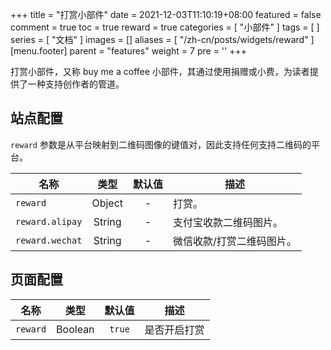 +++
title = "打赏小部件"
date = 2021-12-03T11:10:19+08:00
featured = false
comment = true
toc = true
reward = true
categories = [
  "小部件"
]
tags = [
]
series = [
  "文档"
]
images = []
aliases = [
  "/zh-cn/posts/widgets/reward"
]
[menu.footer]
  parent = "features"
  weight = 7
  pre = '<i class="fas fa-fw fa-coffee"></i>'
+++

打赏小部件，又称 buy me a coffee 小部件，其通过使用捐赠或小费，为读者提供了一种支持创作者的管道。

<!--more-->

## 站点配置

`reward` 参数是从平台映射到二维码图像的键值对，因此支持任何支持二维码的平台。

| 名称 | 类型 | 默认值 | 描述
|---|:-:|:-:|---
| `reward` | Object | - | 打赏。
| `reward.alipay` | String | - | 支付宝收款二维码图片。
| `reward.wechat` | String | - | 微信收款/打赏二维码图片。

## 页面配置

| 名称 | 类型 | 默认值 | 描述
|---|:-:|:-:|---
| `reward` | Boolean | `true` | 是否开启打赏
